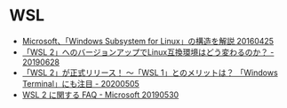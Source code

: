 # WSL

- [Microsoft、「Windows Subsystem for Linux」の構造を解説 20160425](https://news.mynavi.jp/article/20160425-a376/)
- [「WSL 2」へのバージョンアップでLinux互換環境はどう変わるのか？ - 20190628](https://www.atmarkit.co.jp/ait/articles/1906/28/news034.html)
- [「WSL 2」が正式リリース！ ～「WSL 1」とのメリットは？ 「Windows Terminal」にも注目 - 20200505](https://forest.watch.impress.co.jp/docs/shseri/win10may2020/1250493.html)
- [WSL 2 に関する FAQ - Microsoft 20190530](https://docs.microsoft.com/ja-jp/windows/wsl/wsl2-faq)

